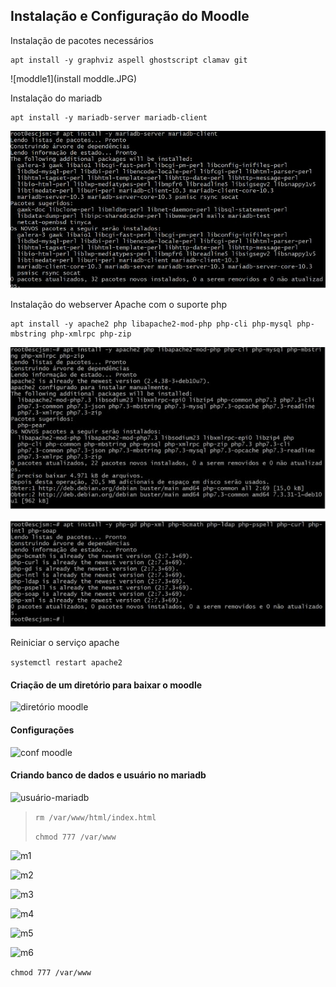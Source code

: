 ## Instalação e Configuração do Moodle

<p>Instalação de pacotes necessários</p>

    apt install -y graphviz aspell ghostscript clamav git

![moddle1](install moddle.JPG)

<p>Instalação do mariadb</p>

    apt install -y mariadb-server mariadb-client

![mariadb1](mariadb.JPG)

<p>Instalação do webserver Apache com o suporte php</p>

    apt install -y apache2 php libapache2-mod-php php-cli php-mysql php-mbstring php-xmlrpc php-zip

![webserver1](web1.JPG)

![webserver2](web2.JPG)

<p>Reiniciar o serviço apache</p>

``` systemctl restart apache2 ```

#### Criação de um diretório para baixar o moodle

![diretório moodle](dir-moodle.JPG)

#### Configurações

![conf moodle](conf-moodle.JPG)

#### Criando banco de dados e usuário no mariadb

![usuário-mariadb](usuario-mariadb.JPG)

>```rm /var/www/html/index.html ```
>
>```chmod 777 /var/www ```

![m1](m1.JPG)

![m2](m2.JPG)

![m3](m3.JPG)

![m4](m4.JPG)

![m5](m5.JPG)

![m6](m6.JPG)

``` chmod 777 /var/www ```

